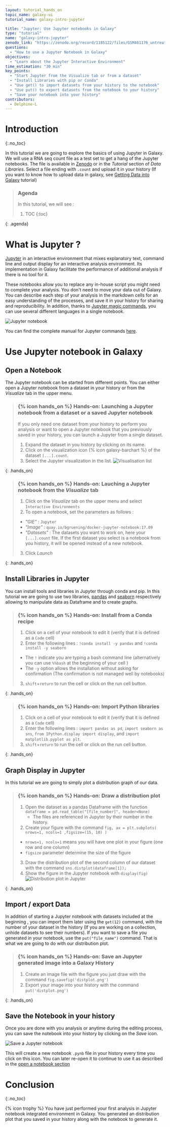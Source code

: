 ```yaml
---
layout: tutorial_hands_on
topic_name: galaxy-ui
tutorial_name: galaxy-intro-jupyter

title: "Jupyter: Use Jupyter notebooks in Galaxy"
type: "tutorial"
name: "galaxy-intro-jupyter"
zenodo_link: "https://zenodo.org/record/1185122/files/GSM461176_untreat_single.counts"
questions:
  - "How to use a Jupyter Notebook in Galaxy"
objectives:
  - "Learn about the Jupyter Interactive Environment"
time_estimation: "30 min"
key_points:
  - "Start Jupyter from the Visualize tab or from a dataset"
  - "Install Libraries with pip or Conda"
  - "Use get() to import datasets from your history to the notebook"
  - "Use put() to export datasets from the notebook to your history"
  - "Save your notebook into your history"
contributors:
  - Delphine-L
---
```


# Introduction
{:.no_toc}

In this tutorial we are going to explore the basics of using Jupyter in Galaxy. We will use a RNA seq count file as a test set to get a hang of the Jupyter notebooks.
The file is available in [Zenodo](https://zenodo.org/record/1185122#.WzlCQNhKgWo) or in the *Tutorial* section of *Data Libraries*.
Select a file ending with `.count` and upload it in your history (If you want to know how to upload data in galaxy, see [Getting Data into Galaxy](http://galaxyproject.github.io/training-material/topics/galaxy-data-manipulation/tutorials/get-data/slides.html#1) tutorial)

> ### Agenda
>
> In this tutorial, we will see :
>
> 1. TOC
> {:toc}
>
{: .agenda}


# What is Jupyter ?

[Jupyter](http://jupyter.org/) in an interactive environment that mixes explanatory text, command line and output display for an interactive analysis environment. Its implementation in Galaxy facilitate the performance of additional analysis if there is no tool for it.

These notebooks allow you to replace any in-house script you might need to complete your analysis. You don't need to move your data out of Galaxy. You can describe each step of your analysis in the markdown cells for an easy understanding of the processes, and save it in your history for sharing and reproducibility. In addition, thanks to [Jupyter magic commands](https://ipython.readthedocs.io/en/stable/interactive/magics.html), you can use several different languages in a single notebook.

![Jupyter notebook](../../images/notebook_overview.png)

You can find the complete manual for Jupyter commands [here](http://jupyter-notebook.readthedocs.io/en/stable/).

# Use Jupyter notebook in Galaxy

## Open a Notebook
The Jupyter notebook can be started from different points. You can either open a Jupyter notebook from a dataset in your history or from the *Visualize* tab in the upper menu.


> ### {% icon hands_on %} Hands-on: Launching a Jupyter notebook from a dataset or a saved Jupyter notebook
> If you only need one dataset from your history to perform you analysis or want to open a Jupyter notebook that you previously saved in your history, you can launch a Jupyter from a single dataset.
> 1. Expand the dataset in you history by clicking on its name.
> 2. Click on the visualization icon {% icon galaxy-barchart %} of the dataset `[...].count`.
> 3. Select the Jupyter visualization in the list. ![Visualisation list](../../images/visu_list.png)
>
{: .hands_on}


> ### {% icon hands_on %} Hands-on: Lauching a Jupyter notebook from the *Visualize* tab
>
> 1. Click on the *Visualize* tab on the upper menu and select `Interactive Environments`
> 2. To open a notebook, set the parameters as follows :
>   - *"GIE"* : `Jupyter`
>   - *"Image"* : `quay.io/bgruening/docker-jupyter-notebook:17.09`
>   - *"Datasets"* : The datasets you want to work on, here your `[...].count` file. If the first dataset you select is a notebook from you history, it will be opened instead of a new notebook.
> 3. Click *Launch*
>
{: .hands_on}

## Install Libraries in Jupyter

You can install tools and libraries in Jupyter through conda and pip. In this tutorial we are going to use two libraries, [pandas]() and [seaborn]() respectively allowing to manipulate data as Dataframe and to create graphs.

> ### {% icon hands_on %} Hands-on: Install from a Conda recipe
>
> 1. Click on a cell of your notebook to edit it (verify that it is defined as a `Code` cell)
> 2. Enter the following lines : `!conda install -y pandas` and `!conda install -y seaborn`
>   - The `!` indicate you are typing a bash command line (alternatively you can use `%%bash` at the beginning of your cell )
>   - The `-y` option allows the installation without asking for confirmation  (The confirmation is not managed well by notebooks)
> 3. `shift`+`return` to run the cell or click on the run cell button.
>
{: .hands_on}


> ### {% icon hands_on %} Hands-on: Import Python libraries
>
> 1. Click on a cell of your notebook to edit it (verify that it is defined as a `Code` cell)
> 2. Enter the following lines : `import pandas as pd`, `import seaborn as sns`, `from IPython.display import display`, and `import matplotlib.pyplot as plt`.
> 3. `shift`+`return` to run the cell or click on the run cell button.
>
{: .hands_on}


## Graph Display in Jupyter

In this tutorial we are going to simply plot a distribution graph of our data.

> ### {% icon hands_on %} Hands-on: Draw a distribution plot
>
> 1. Open the dataset as a pandas Dataframe with the function `dataframe = pd.read_table("[file_number]", header=None)`
>    - The files are referenced in Jupyter by their number in the history.
> 2. Create your figure with the command `fig, ax = plt.subplots( nrows=1, ncols=1 ,figsize=(15, 10) )`
>   -  `nrows=1, ncols=1` means you will have one plot in your figure (one row and one column)
>   -  `figsize` parameter determine the size of the figure
> 3. Draw the distribution plot of the second column of our dataset with the command `sns.distplot(dataframe[1]);`
> 4. Show the figure in the Jupyter notebook with `display(fig)` ![Distribution plot in Jupyter](../../images/jupyter_plot.png)
>
{: .hands_on}


## Import / export Data

In addition of starting a Jupyter notebook with datasets included at the beginning , you can import them later using the `get(12)` command, with the number of your dataset in the history (If you are working on a collection, unhide datasets to see their numbers).
If you want to save a file you generated in your notebook, use the `put("file_name")` command. That is what we are going to do with our distribution plot.

> ### {% icon hands_on %} Hands-on: Save an Jupyter generated image into a Galaxy History
>
> 1. Create an image file with the figure you just draw with the command `fig.savefig('distplot.png')`
> 2. Export your image into your history with the command  `put('distplot.png')`
>
{: .hands_on}


## Save the Notebook in your history

Once you are done with you analysis or anytime during the editing process, you can save the notebook into your history by clicking on the *Save* icon.

![Save a Jupyter notebook](../../images/save_notebook.png)

This will create a new notebook `.pynb` file in your history every time you click on this icon. You can later re-open it to continue to use it as described in the [open a notebook section](#open-a-notebook)

# Conclusion
{:.no_toc}

{% icon trophy %} You have just performed your first analysis in Jupyter notebook integrated environment in Galaxy. You generated an distribution plot that you saved in your history along with the notebook to generate it.
